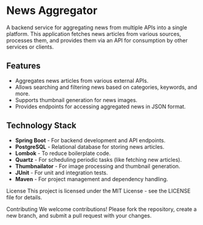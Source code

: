 # News Aggregator

A backend service for aggregating news from multiple APIs into a single platform. This application fetches news articles from various sources, processes them, and provides them via an API for consumption by other services or clients.

## Features

- Aggregates news articles from various external APIs.
- Allows searching and filtering news based on categories, keywords, and more.
- Supports thumbnail generation for news images.
- Provides endpoints for accessing aggregated news in JSON format.

## Technology Stack

- **Spring Boot** - For backend development and API endpoints.
- **PostgreSQL** - Relational database for storing news articles.
- **Lombok** - To reduce boilerplate code.
- **Quartz** - For scheduling periodic tasks (like fetching new articles).
- **Thumbnailator** - For image processing and thumbnail generation.
- **JUnit** - For unit and integration tests.
- **Maven** - For project management and dependency handling.

License
This project is licensed under the MIT License - see the LICENSE file for details.

Contributing
We welcome contributions! Please fork the repository, create a new branch, and submit a pull request with your changes.

